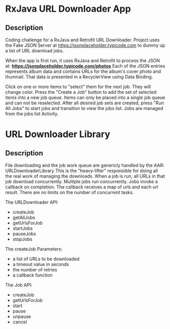 RxJava URL Downloader App
=========================

## Description

Coding challenge for a RxJava and Retrofit URL Downloader.  Project uses the Fake JSON Server at https://jsonplaceholder.typicode.com to dummy up a list of URL download jobs.

When the app is first run, it uses RxJava and Retrofit to process the JSON at:
<b>https://jsonplaceholder.typicode.com/photos</b>  Each of the JSON entries
represents album data and contains URLs for the album's cover photo and thumnail.
That data is presented in a RecyclerView using Data Binding.

Click on one or more items to "select" them for the next job. They will change color.
Press the "Create a Job" button to add the set of selected items into a new job queue.
Items can only be placed into a single job queue and can not be reselected.
After all desired job sets are created, press "Run All Jobs" to start jobs and
transition to view the jobs list.  Jobs are managed from the jobs list Activity.


URL Downloader Library
======================

## Description

File downloading and the job work queue are genericly handled by the AAR: URLDownloaderLibrary
This is the "heavy-lifter" responsible for doing all the real work of managing the downloads.
When a job is run, all URLs in that job download concurrently. Multiple jobs run concurrently.
Jobs invoke a callback on completion. The callback receives a map of urls and each url result.
There are no limits on the number of concurrent tasks.

The URLDownloader API:
 * createJob
 * getAllJobs
 * getUrlsForJob
 * startJobs
 * pauseJobs
 * stopJobs

The createJob Parameters:
 * a list of URLs to be downloaded
 * a timeout value in seconds
 * the number of retries
 * a callback function

The Job API:
 * createJob
 * getUrlsForJob
 * start
 * pause
 * unpause
 * cancel

